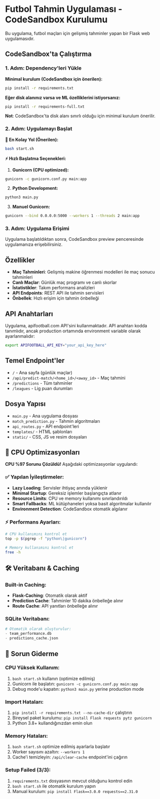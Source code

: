 # Futbol Tahmin Uygulaması - CodeSandbox Kurulumu

Bu uygulama, futbol maçları için gelişmiş tahminler yapan bir Flask web uygulamasıdır.

## CodeSandbox'ta Çalıştırma

### 1. Adım: Dependency'leri Yükle
**Minimal kurulum (CodeSandbox için önerilen):**
```bash
pip install -r requirements.txt
```

**Eğer disk alanınız varsa ve ML özelliklerini istiyorsanız:**
```bash
pip install -r requirements-full.txt
```

**Not**: CodeSandbox'ta disk alanı sınırlı olduğu için minimal kurulum önerilir.

### 2. Adım: Uygulamayı Başlat

**🚀 En Kolay Yol (Önerilen):**
```bash
bash start.sh
```

**⚡ Hızlı Başlatma Seçenekleri:**

1. **Gunicorn (CPU optimized):**
```bash
gunicorn -c gunicorn.conf.py main:app
```

2. **Python Development:**
```bash
python3 main.py
```

3. **Manuel Gunicorn:**
```bash
gunicorn --bind 0.0.0.0:5000 --workers 1 --threads 2 main:app
```

### 3. Adım: Uygulama Erişimi
Uygulama başlatıldıktan sonra, CodeSandbox preview penceresinde uygulamanıza erişebilirsiniz.

## Özellikler

- **Maç Tahminleri**: Gelişmiş makine öğrenmesi modelleri ile maç sonucu tahminleri
- **Canlı Maçlar**: Günlük maç programı ve canlı skorlar
- **İstatistikler**: Takım performans analizleri
- **API Endpoints**: REST API ile tahmin servisleri
- **Önbellek**: Hızlı erişim için tahmin önbelleği

## API Anahtarları

Uygulama, apifootball.com API'sini kullanmaktadır. API anahtarı kodda tanımlıdır, ancak production ortamında environment variable olarak ayarlanmalıdır:

```bash
export APIFOOTBALL_API_KEY="your_api_key_here"
```

## Temel Endpoint'ler

- `/` - Ana sayfa (günlük maçlar)
- `/api/predict-match/<home_id>/<away_id>` - Maç tahmini
- `/predictions` - Tüm tahminler
- `/leagues` - Lig puan durumları

## Dosya Yapısı

- `main.py` - Ana uygulama dosyası
- `match_prediction.py` - Tahmin algoritmaları
- `api_routes.py` - API endpoint'leri
- `templates/` - HTML şablonları
- `static/` - CSS, JS ve resim dosyaları

## 🔧 CPU Optimizasyonları

**CPU %97 Sorunu Çözüldü!** Aşağıdaki optimizasyonlar uygulandı:

### ✅ Yapılan İyileştirmeler:
- **Lazy Loading**: Servisler ihtiyaç anında yüklenir
- **Minimal Startup**: Gereksiz işlemler başlangıçta atlanır  
- **Resource Limits**: CPU ve memory kullanımı sınırlandırıldı
- **Smart Fallbacks**: ML kütüphaneleri yoksa basit algoritmalar kullanılır
- **Environment Detection**: CodeSandbox otomatik algılanır

### ⚡ Performans Ayarları:
```bash
# CPU kullanımını kontrol et
top -p $(pgrep -f "python\|gunicorn")

# Memory kullanımını kontrol et  
free -h
```

## 🛠️ Veritabanı & Caching

### Built-in Caching:
- **Flask-Caching**: Otomatik olarak aktif
- **Prediction Cache**: Tahminler 10 dakika önbelleğe alınır
- **Route Cache**: API yanıtları önbelleğe alınır

### SQLite Veritabanı:
```python
# Otomatik olarak oluşturulur:
- team_performance.db
- predictions_cache.json
```

## 🚨 Sorun Giderme

### CPU Yüksek Kullanım:
1. `bash start.sh` kullanın (optimize edilmiş)
2. Gunicorn ile başlatın: `gunicorn -c gunicorn.conf.py main:app`
3. Debug mode'u kapatın: `python3 main.py` yerine production mode

### Import Hataları:
1. `pip install -r requirements.txt --no-cache-dir` çalıştırın
2. Bireysel paket kurulumu: `pip install Flask requests pytz gunicorn`
3. Python 3.8+ kullandığınızdan emin olun

### Memory Hataları:
1. `bash start.sh` optimize edilmiş ayarlarla başlatır
2. Worker sayısını azaltın: `--workers 1`
3. Cache'i temizleyin: `/api/clear-cache` endpoint'ini çağırın

### Setup Failed (3/3):
1. `requirements.txt` dosyasının mevcut olduğunu kontrol edin
2. `bash start.sh` ile otomatik kurulum yapın
3. Manual kurulum: `pip install Flask==3.0.0 requests==2.31.0`